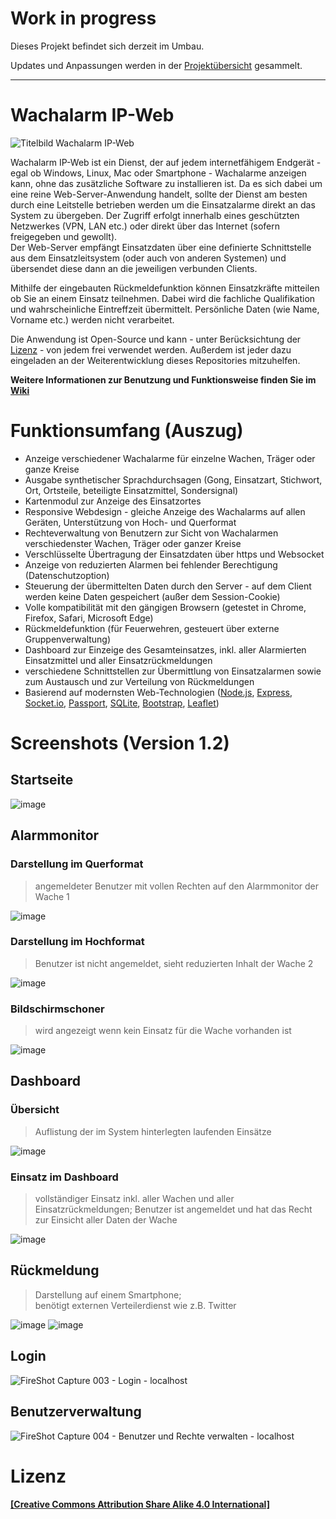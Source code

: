 # Work in progress

Dieses Projekt befindet sich derzeit im Umbau.

Updates und Anpassungen werden in der [Projektübersicht](https://github.com/users/Robert-112/projects/1) gesammelt.

---

# Wachalarm IP-Web
![Titelbild Wachalarm IP-Web](https://user-images.githubusercontent.com/19272095/54090568-cbbe6d00-4375-11e9-937e-ae2a6cd9ea7a.jpg)

Wachalarm IP-Web ist ein Dienst, der auf jedem internetfähigem Endgerät - egal ob Windows, Linux, Mac oder Smartphone - Wachalarme anzeigen kann, ohne das zusätzliche Software zu installieren ist. Da es sich dabei um eine reine Web-Server-Anwendung handelt, sollte der Dienst am besten durch eine Leitstelle betrieben werden um die Einsatzalarme direkt an das System zu übergeben. Der Zugriff erfolgt innerhalb eines geschützten Netzwerkes (VPN, LAN etc.) oder direkt über das Internet (sofern freigegeben und gewollt).\
Der Web-Server empfängt Einsatzdaten über eine definierte Schnittstelle aus dem Einsatzleitsystem (oder auch von anderen Systemen) und übersendet diese dann an die jeweiligen verbunden Clients.

Mithilfe der eingebauten Rückmeldefunktion können Einsatzkräfte mitteilen ob Sie an einem Einsatz teilnehmen. Dabei wird die fachliche Qualifikation und wahrscheinliche Eintreffzeit übermittelt. Persönliche Daten (wie Name, Vorname etc.) werden nicht verarbeitet.

Die Anwendung ist Open-Source und kann - unter Berücksichtung der [Lizenz](https://github.com/Robert-112/n112-waip-web/blob/master/LICENSE.md) - von jedem frei verwendet werden. Außerdem ist jeder dazu eingeladen an der Weiterentwicklung dieses Repositories mitzuhelfen.

**Weitere Informationen zur Benutzung und Funktionsweise finden Sie im [Wiki](https://github.com/Robert-112/n112-waip-web/wiki)**


# Funktionsumfang (Auszug)
* Anzeige verschiedener Wachalarme für einzelne Wachen, Träger oder ganze Kreise
* Ausgabe synthetischer Sprachdurchsagen (Gong, Einsatzart, Stichwort, Ort, Ortsteile, beteiligte Einsatzmittel, Sondersignal)
* Kartenmodul zur Anzeige des Einsatzortes
* Responsive Webdesign - gleiche Anzeige des Wachalarms auf allen Geräten, Unterstützung von Hoch- und Querformat
* Rechteverwaltung von Benutzern zur Sicht von Wachalarmen verschiedenster Wachen, Träger oder ganzer Kreise
* Verschlüsselte Übertragung der Einsatzdaten über https und Websocket
* Anzeige von reduzierten Alarmen bei fehlender Berechtigung  (Datenschutzoption) 
* Steuerung der übermittelten Daten durch den Server - auf dem Client werden keine Daten gespeichert (außer dem Session-Cookie)
* Volle kompatibilität mit den gängigen Browsern (getestet in Chrome, Firefox, Safari, Microsoft Edge)
* Rückmeldefunktion (für Feuerwehren, gesteuert über externe Gruppenverwaltung)
* Dashboard zur Einzeige des Gesamteinsatzes, inkl. aller Alarmierten Einsatzmittel und aller Einsatzrückmeldungen
* verschiedene Schnittstellen zur Übermittlung von Einsatzalarmen sowie zum Austausch und zur Verteilung von Rückmeldungen
* Basierend auf modernsten Web-Technologien ([Node.js](https://nodejs.org/), [Express](https://expressjs.com/de/), [Socket.io](https://socket.io/), [Passport](http://www.passportjs.org/), [SQLite](https://www.sqlite.org/), [Bootstrap](https://getbootstrap.com/), [Leaflet](https://leafletjs.com/))


# Screenshots (Version 1.2)
## Startseite

![image](https://user-images.githubusercontent.com/19272095/89553393-bcaf4900-d80d-11ea-845e-18b80ae58865.png)

## Alarmmonitor

### Darstellung im Querformat

> angemeldeter Benutzer mit vollen Rechten auf den Alarmmonitor der Wache 1

![image](https://user-images.githubusercontent.com/19272095/89553449-d355a000-d80d-11ea-9841-46e856eae81f.png)

### Darstellung im Hochformat

>  Benutzer ist nicht angemeldet, sieht reduzierten Inhalt der Wache 2

![image](https://user-images.githubusercontent.com/19272095/89553608-0730c580-d80e-11ea-8aea-5197ef7dcc9b.png)

### Bildschirmschoner

> wird angezeigt wenn kein Einsatz für die Wache vorhanden ist

![image](https://user-images.githubusercontent.com/19272095/89553283-98ec0300-d80d-11ea-9675-8dbf895931b6.png)

## Dashboard

### Übersicht

> Auflistung der im System hinterlegten laufenden Einsätze

![image](https://user-images.githubusercontent.com/19272095/89554016-93db8380-d80e-11ea-9b43-62c127a386fb.png)

### Einsatz im Dashboard

> vollständiger Einsatz inkl. aller Wachen und aller Einsatzrückmeldungen; Benutzer ist angemeldet und hat das Recht zur Einsicht aller Daten der Wache

![image](https://user-images.githubusercontent.com/19272095/89554140-bc637d80-d80e-11ea-8fe9-2956d13b4972.png)

## Rückmeldung

> Darstellung auf einem Smartphone;\
benötigt externen Verteilerdienst wie z.B. Twitter

![image](https://user-images.githubusercontent.com/19272095/89553052-50cce080-d80d-11ea-8922-38948ea2a989.png)
![image](https://user-images.githubusercontent.com/19272095/89553092-5e826600-d80d-11ea-9aa6-2b354b9049bd.png)

## Login

![FireShot Capture 003 - Login - localhost](https://user-images.githubusercontent.com/19272095/54091418-0c22e880-4380-11e9-8657-5011db2435df.png)

## Benutzerverwaltung

![FireShot Capture 004 - Benutzer und Rechte verwalten - localhost](https://user-images.githubusercontent.com/19272095/54091419-0c22e880-4380-11e9-8677-b7f9db1a422d.png)

# Lizenz
#### [\[Creative Commons Attribution Share Alike 4.0 International\]](https://github.com/Robert-112/n112-waip-web/blob/master/LICENSE.md)

